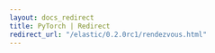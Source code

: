```yaml
---
layout: docs_redirect
title: PyTorch | Redirect
redirect_url: "/elastic/0.2.0rc1/rendezvous.html"
---
```

